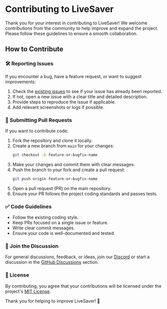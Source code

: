 # Contributing to LiveSaver

Thank you for your interest in contributing to LiveSaver! We welcome contributions from the community to help improve and expand the project. Please follow these guidelines to ensure a smooth collaboration.

## How to Contribute

### 🛠 Reporting Issues

If you encounter a bug, have a feature request, or want to suggest improvements:

1. Check the [existing issues](https://github.com/livesaver-io/desktop/issues) to see if your issue has already been reported.
2. If not, open a new issue with a clear title and detailed description.
3. Provide steps to reproduce the issue if applicable.
4. Add relevant screenshots or logs if possible.

### 🔨 Submitting Pull Requests

If you want to contribute code:

1. Fork the repository and clone it locally.
2. Create a new branch from `main` for your changes:
   ```bash
   git checkout -b feature-or-bugfix-name
   ```
3. Make your changes and commit them with clear messages.
4. Push the branch to your fork and create a pull request:
   ```bash
   git push origin feature-or-bugfix-name
   ```
5. Open a pull request (PR) on the main repository.
6. Ensure your PR follows the project coding standards and passes tests.

### ✅ Code Guidelines

- Follow the existing coding style.
- Keep PRs focused on a single issue or feature.
- Write clear commit messages.
- Ensure your code is well-documented and tested.

### 💬 Join the Discussion

For general discussions, feedback, or ideas, join our [Discord](#) or start a discussion in the [GitHub Discussions](https://github.com/livesaver-io/dekstop/discussions) section.

### 📜 License

By contributing, you agree that your contributions will be licensed under the project's [MIT License](LICENSE).

Thank you for helping to improve LiveSaver! 🚀
